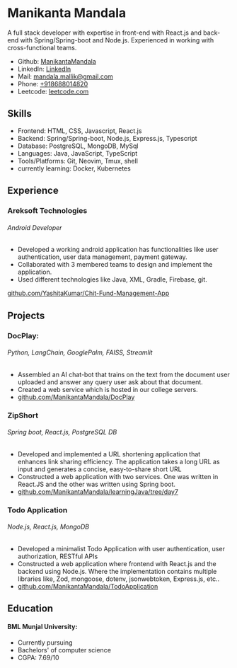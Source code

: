 # Manikanta Mandala
A full stack developer with expertise in front-end with React.js and
back-end with Spring/Spring-boot and Node.js. Experienced in working with
cross-functional teams.

- Github: [ManikantaMandala](https://github.com/ManikantaMandala)
- LinkedIn: [LinkedIn](https://www.linkedin.com/in/manikanta-mandala-206677202/)
- Mail: [mandala.mallik@gmail.com](mailto:mandala.mallik@gmail.com)
- Phone: [+918688014820](tel:+918688014820)
- Leetcode: [leetcode.com](https://leetcode.com/user1224Kj/)

## Skills

- Frontend: HTML, CSS, Javascript, React.js
- Backend: Spring/Spring-boot, Node.js, Express.js, Typescript
- Database: PostgreSQL, MongoDB, MySql
- Languages: Java, JavaScript, TypeScript
- Tools/Platforms: Git, Neovim, Tmux, shell
- currently learning: Docker, Kubernetes

## Experience
### Areksoft Technologies
######  Android Developer

- Developed a working android application has functionalities like user authentication, user data management, payment gateway.
- Collaborated with 3 membered teams to design and implement the
application.
- Used different technologies like Java, XML, Gradle, Firebase, git.

[github.com/YashitaKumar/Chit-Fund-Management-App](https://github.com/YashitaKumar/Chit-Fund-Management-App)
## Projects
### DocPlay: 
###### Python, LangChain, GooglePalm, FAISS, Streamlit

- Assembled an AI chat-bot that trains on the text from the document user uploaded and answer any query user ask about that document.
- Created a web service which is hosted in our college servers.
- [github.com/ManikantaMandala/DocPlay](https://github.com/ManikantaMandala/DocPlay)

### ZipShort
###### Spring boot, React.js, PostgreSQL DB

- Developed and implemented a URL shortening application that enhances
link sharing efficiency. The application takes a long URL as input and
generates a concise, easy-to-share short URL
- Constructed a web application with two services. One was written in
React.JS and the other was written using Spring boot.
- [github.com/ManikantaMandala/learningJava/tree/day7](https://github.com/ManikantaMandala/learningJava/tree/day7)
### Todo Application
###### Node.js, React.js, MongoDB

- Developed a minimalist Todo Application with user authentication, user
authorization, RESTful APIs
- Constructed a web application where frontend with React.js and the
backend using Node.js. Where the implementation contains multiple
libraries like, Zod, mongoose, dotenv, jsonwebtoken, Express.js, etc..
- [github.com/ManikantaMandala/TodoApplication](https://github.com/ManikantaMandala/TodoApplication)
## Education
#### BML Munjal University:
- Currently pursuing
- Bachelors' of computer science
- CGPA: 7.69/10

